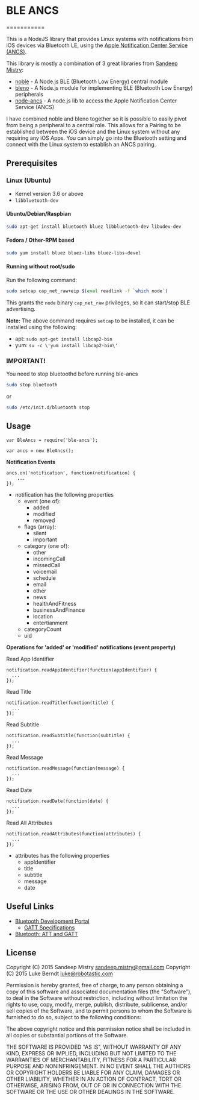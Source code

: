 # BLE ANCS
===========

This is a NodeJS library that provides Linux systems with notifications from iOS devices via Bluetooth LE, using the [Apple Notification Center Service (ANCS)](https://developer.apple.com/library/ios/documentation/CoreBluetooth/Reference/AppleNotificationCenterServiceSpecification/Introduction/Introduction.html).

This library is mostly a combination of 3 great libraries from [Sandeep Mistry](https://github.com/sandeepmistry):
 * [noble](https://github.com/sandeepmistry/noble) - A Node.js BLE (Bluetooth Low Energy) central module
 * [bleno](https://github.com/sandeepmistry/bleno) - A Node.js module for implementing BLE (Bluetooth Low Energy) peripherals
 * [node-ancs](https://github.com/sandeepmistry/node-ancs) - A node.js lib to access the Apple Notification Center Service (ANCS)

I have combined noble and bleno together so it is possible to easily pivot from being a peripheral to a central role. This allows for a Pairing to be established between the iOS device and the Linux system without any requiring any iOS Apps. You can simply go into the Bluetooth setting and connect with the Linux system to establish an ANCS pairing.

## Prerequisites

### Linux (Ubuntu)

 * Kernel version 3.6 or above
 * ```libbluetooth-dev```

#### Ubuntu/Debian/Raspbian

```sh
sudo apt-get install bluetooth bluez libbluetooth-dev libudev-dev
```

#### Fedora / Other-RPM based

```sh
sudo yum install bluez bluez-libs bluez-libs-devel
```

#### Running without root/sudo

Run the following command:

```sh
sudo setcap cap_net_raw+eip $(eval readlink -f `which node`)
```

This grants the ```node``` binary ```cap_net_raw``` privileges, so it can start/stop BLE advertising.

__Note:__ The above command requires ```setcap``` to be installed, it can be installed using the following:

 * apt: ```sudo apt-get install libcap2-bin```
 * yum: ```su -c \'yum install libcap2-bin\'```

### IMPORTANT!
You need to stop bluetoothd before running ble-ancs

```sh
sudo stop bluetooth
```

or

```sh
sudo /etc/init.d/bluetooth stop
```





Usage
-----

    var BleAncs = require('ble-ancs');

    var ancs = new BleAncs();

__Notification Events__

    ancs.on('notification', function(notification) {
        ...
    });

 * notification has the following properties
   * event (one of):
     * added
     * modified
     * removed
   * flags (array):
     * silent
     * important
   * category (one of):
     * other
     * incomingCall
     * missedCall
     * voicemail
     * schedule
     * email
     * other
     * news
     * healthAndFitness
     * businessAndFinance
     * location
     * entertianment
   * categoryCount
   * uid

__Operations for 'added' or 'modified' notifications (event property)__

Read App Identifier

    notification.readAppIdentifier(function(appIdentifier) {
      ...
    });

Read Title

    notification.readTitle(function(title) {
      ...
    });

Read Subtitle

    notification.readSubtitle(function(subtitle) {
      ...
    });

Read Message

    notification.readMessage(function(message) {
      ...
    });

Read Date

    notification.readDate(function(date) {
      ...
    });

Read All Attributes

    notification.readAttributes(function(attributes) {
      ...
    });

 * attributes has the following properties
   * appIdentifier
   * title
   * subtitle
   * message
   * date

## Useful Links

 * [Bluetooth Development Portal](http://developer.bluetooth.org)
   * [GATT Specifications](http://developer.bluetooth.org/gatt/Pages/default.aspx)
 * [Bluetooth: ATT and GATT](http://epx.com.br/artigos/bluetooth_gatt.php)

## License

Copyright (C) 2015 Sandeep Mistry <sandeep.mistry@gmail.com>
Copyright (C) 2015 Luke Berndt <luke@robotastic.com>

Permission is hereby granted, free of charge, to any person obtaining a copy of this software and associated documentation files (the "Software"), to deal in the Software without restriction, including without limitation the rights to use, copy, modify, merge, publish, distribute, sublicense, and/or sell copies of the Software, and to permit persons to whom the Software is furnished to do so, subject to the following conditions:

The above copyright notice and this permission notice shall be included in all copies or substantial portions of the Software.

THE SOFTWARE IS PROVIDED "AS IS", WITHOUT WARRANTY OF ANY KIND, EXPRESS OR IMPLIED, INCLUDING BUT NOT LIMITED TO THE WARRANTIES OF MERCHANTABILITY, FITNESS FOR A PARTICULAR PURPOSE AND NONINFRINGEMENT. IN NO EVENT SHALL THE AUTHORS OR COPYRIGHT HOLDERS BE LIABLE FOR ANY CLAIM, DAMAGES OR OTHER LIABILITY, WHETHER IN AN ACTION OF CONTRACT, TORT OR OTHERWISE, ARISING FROM, OUT OF OR IN CONNECTION WITH THE SOFTWARE OR THE USE OR OTHER DEALINGS IN THE SOFTWARE.